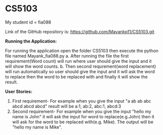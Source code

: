 # CS5103

My student id = fia088

Link of the GitHub repository is: https://github.com/Mayankp11/CS5103.git

**Running the Application:**

For running the application open the folder CS5103 then execute the python file named Mayank_fia088.py
a. After running the file the first requirement(Word count) will run where user should give the input and it will show the word counts.
b. Then second requrement(word replacement) will run automatically so user should give the input and it will ask the word to replace then the word to be replaced with and finally it will show the result.


**User Stories:**
1. First requirement- For example when you give the input "a ab   ab abc    abcd    abcd  abcd" result will be a:1, ab:2, abc:1, abcd:3
2. Second requirement- For example when you give the input "hello my name is John" it will ask the input for word to replace(e.g.John) then it will ask for the word to be replaced with(e.g. Mike). The output will be "hello my name is Mike".
